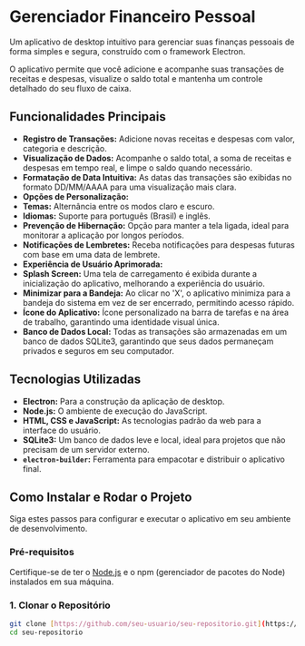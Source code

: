 # Gerenciador Financeiro Pessoal

Um aplicativo de desktop intuitivo para gerenciar suas finanças pessoais de forma simples e segura, construído com o framework Electron.

O aplicativo permite que você adicione e acompanhe suas transações de receitas e despesas, visualize o saldo total e mantenha um controle detalhado do seu fluxo de caixa.

## Funcionalidades Principais

* **Registro de Transações:** Adicione novas receitas e despesas com valor, categoria e descrição.
* **Visualização de Dados:** Acompanhe o saldo total, a soma de receitas e despesas em tempo real, e limpe o saldo quando necessário.
* **Formatação de Data Intuitiva:** As datas das transações são exibidas no formato DD/MM/AAAA para uma visualização mais clara.
* **Opções de Personalização:**
* **Temas:** Alternância entre os modos claro e escuro.
* **Idiomas:** Suporte para português (Brasil) e inglês.
* **Prevenção de Hibernação:** Opção para manter a tela ligada, ideal para monitorar a aplicação por longos períodos.
* **Notificações de Lembretes:** Receba notificações para despesas futuras com base em uma data de lembrete.
* **Experiência de Usuário Aprimorada:**
* **Splash Screen:** Uma tela de carregamento é exibida durante a inicialização do aplicativo, melhorando a experiência do usuário.
* **Minimizar para a Bandeja:** Ao clicar no 'X', o aplicativo minimiza para a bandeja do sistema em vez de ser encerrado, permitindo acesso rápido.
* **Ícone do Aplicativo:** Ícone personalizado na barra de tarefas e na área de trabalho, garantindo uma identidade visual única.
* **Banco de Dados Local:** Todas as transações são armazenadas em um banco de dados SQLite3, garantindo que seus dados permaneçam privados e seguros em seu computador.

## Tecnologias Utilizadas

* **Electron:** Para a construção da aplicação de desktop.
* **Node.js:** O ambiente de execução do JavaScript.
* **HTML, CSS e JavaScript:** As tecnologias padrão da web para a interface do usuário.
* **SQLite3:** Um banco de dados leve e local, ideal para projetos que não precisam de um servidor externo.
* **`electron-builder`:** Ferramenta para empacotar e distribuir o aplicativo final.

## Como Instalar e Rodar o Projeto

Siga estes passos para configurar e executar o aplicativo em seu ambiente de desenvolvimento.

### Pré-requisitos
Certifique-se de ter o [Node.js](https://nodejs.org/) e o npm (gerenciador de pacotes do Node) instalados em sua máquina.

### 1. Clonar o Repositório
```bash
git clone [https://github.com/seu-usuario/seu-repositorio.git](https://github.com/seu-usuario/seu-repositorio.git)
cd seu-repositorio